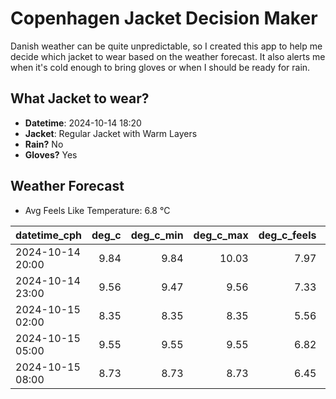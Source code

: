 
# Copenhagen Jacket Decision Maker

Danish weather can be quite unpredictable, so I created this app to help me decide which jacket to wear based on the weather forecast. 
It also alerts me when it's cold enough to bring gloves or when I should be ready for rain.

## What Jacket to wear?

- **Datetime**: 2024-10-14 18:20
- **Jacket**: Regular Jacket with Warm Layers
- **Rain?** No
- **Gloves?** Yes

## Weather Forecast
- Avg Feels Like Temperature: 6.8 °C

| datetime_cph     |   deg_c |   deg_c_min |   deg_c_max |   deg_c_feels | weather   | wind   | rain   |
|:-----------------|--------:|------------:|------------:|--------------:|:----------|:-------|:-------|
| 2024-10-14 20:00 |    9.84 |        9.84 |       10.03 |          7.97 | Clouds    | Low    | None   |
| 2024-10-14 23:00 |    9.56 |        9.47 |        9.56 |          7.33 | Clouds    | Low    | None   |
| 2024-10-15 02:00 |    8.35 |        8.35 |        8.35 |          5.56 | Clouds    | Low    | None   |
| 2024-10-15 05:00 |    9.55 |        9.55 |        9.55 |          6.82 | Clouds    | Medium | None   |
| 2024-10-15 08:00 |    8.73 |        8.73 |        8.73 |          6.45 | Clouds    | Low    | None   |
        